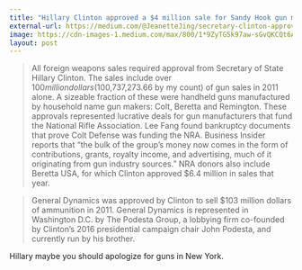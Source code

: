 ```yaml
---
title: "Hillary Clinton approved a $4 million sale for Sandy Hook gun maker Remington"
external-url: https://medium.com/@JeanetteJing/secretary-clinton-approved-millions-in-global-sales-for-the-sandy-hook-gun-maker-9e8b0e78c58d#.baiy3xk8i
image: https://cdn-images-1.medium.com/max/800/1*9ZyTG5k97aw-sGvQKCQt6A.jpeg
layout: post
---
```


> All foreign weapons sales required approval from Secretary of State Hillary Clinton. The sales include over $100 million dollars ($100,737,273.66 by my count) of gun sales in 2011 alone. A sizeable fraction of these were handheld guns manufactured by household name gun makers: Colt, Beretta and Remington. These approvals represented lucrative deals for gun manufacturers that fund the National Rifle Association. Lee Fang found bankruptcy documents that prove Colt Defense was funding the NRA. Business Insider reports that “the bulk of the group’s money now comes in the form of contributions, grants, royalty income, and advertising, much of it originating from gun industry sources.” NRA donors also include Beretta USA, for which Clinton approved $6.4 million in sales that year.

> General Dynamics was approved by Clinton to sell $103 million dollars of ammunition in 2011. General Dynamics is represented in Washington D.C. by The Podesta Group, a lobbying firm co-founded by Clinton’s 2016 presidential campaign chair John Podesta, and currently run by his brother.

Hillary maybe you should apologize for guns in New York.
